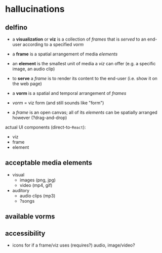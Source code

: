 # hallucinations

## delfino

- a **visualization** or **viz** is a collection of *frames* that is *served* to an end-user according to a specified *vorm*
- a **frame** is a spatial arrangement of media *elements*
- an **element** is the smallest unit of media a *viz* can offer (e.g. a specific image, an audio clip)
- to **serve** a *frame* is to render its content to the end-user (i.e. show it on the web page)
- a **vorm** is a spatial and temporal arrangement of *frames*

- *vorm* = viz form (and still sounds like "form")
- a *frame* is an open canvas; all of its *elements* can be spatially arranged however (?drag-and-drop)

actual UI components (direct-to-`React`):
- viz
- frame
- element

## acceptable media elements

- visual
    - images (png, jpg)
    - video (mp4, gif)
- auditory
    - audio clips (mp3)
    - ?songs

## available vorms

## accessibility

- icons for if a frame/viz uses (requires?) audio, image/video?